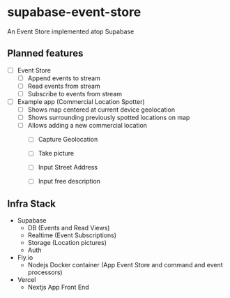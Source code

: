 # supabase-event-store
An Event Store implemented atop Supabase


## Planned features

- [ ] Event Store
  - [ ] Append events to stream
  - [ ] Read events from stream
  - [ ] Subscribe to events from stream

- [ ] Example app (Commercial Location Spotter)
  - [ ] Shows map centered at current device geolocation
  - [ ] Shows surrounding previously spotted locations on map
  - [ ] Allows adding a new commercial location
    - [ ] Capture Geolocation
    - [ ] Take picture
    - [ ] Input Street Address
    - [ ] Input free description


## Infra Stack

- Supabase
  - DB (Events and Read Views)
  - Realtime (Event Subscriptions)
  - Storage (Location pictures)
  - Auth
- Fly.io
  - Nodejs Docker container (App Event Store and command and event processors)
- Vercel
  - Nextjs App Front End